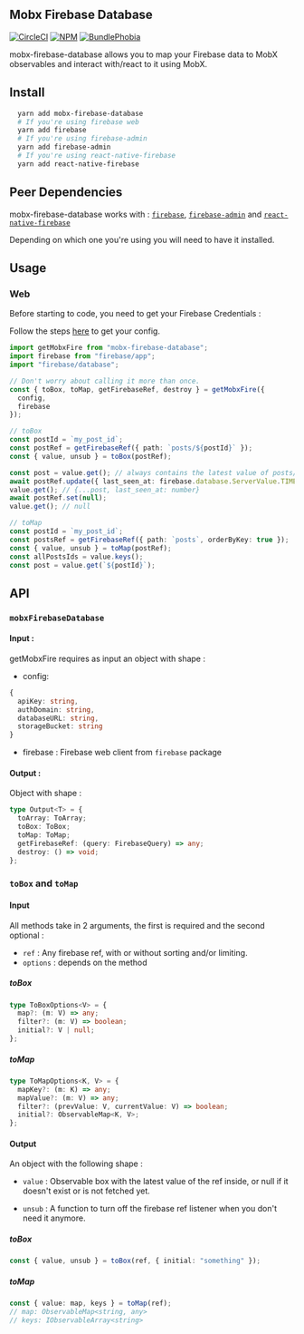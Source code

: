 ## Mobx Firebase Database

[![CircleCI][circleci-badge]][circleci-href]
[![NPM][npm-version-badge]][npm-href]
[![BundlePhobia][bundlephobia-badge]][bundlephobia-href]

mobx-firebase-database allows you to map your Firebase data to MobX observables and interact with/react to it using MobX.

## Install

```sh
  yarn add mobx-firebase-database
  # If you're using firebase web
  yarn add firebase
  # If you're using firebase-admin
  yarn add firebase-admin
  # If you're using react-native-firebase
  yarn add react-native-firebase
```

## Peer Dependencies

mobx-firebase-database works with : [`firebase`](https://www.npmjs.com/package/firebase), [`firebase-admin`](https://www.npmjs.com/package/firebase) and [`react-native-firebase`](https://www.npmjs.com/package/react-native-firebase)

Depending on which one you're using you will need to have it installed.

## Usage

### Web

Before starting to code, you need to get your Firebase Credentials :

Follow the steps [here](https://firebase.google.com/docs/web/setup#add_firebase_to_your_app) to get your config.

```typescript
import getMobxFire from "mobx-firebase-database";
import firebase from "firebase/app";
import "firebase/database";

// Don't worry about calling it more than once.
const { toBox, toMap, getFirebaseRef, destroy } = getMobxFire({
  config,
  firebase
});

// toBox
const postId = `my_post_id`;
const postRef = getFirebaseRef({ path: `posts/${postId}` });
const { value, unsub } = toBox(postRef);

const post = value.get(); // always contains the latest value of posts/${postId}
await postRef.update({ last_seen_at: firebase.database.ServerValue.TIMESTAMP });
value.get(); // {...post, last_seen_at: number}
await postRef.set(null);
value.get(); // null

// toMap
const postId = `my_post_id`;
const postsRef = getFirebaseRef({ path: `posts`, orderByKey: true });
const { value, unsub } = toMap(postRef);
const allPostsIds = value.keys();
const post = value.get(`${postId}`);
```

## API

### `mobxFirebaseDatabase`

#### Input :

getMobxFire requires as input an object with shape :

- config:

```typescript
{
  apiKey: string,
  authDomain: string,
  databaseURL: string,
  storageBucket: string
}
```

- firebase : Firebase web client from `firebase` package

#### Output :

Object with shape :

```typescript
type Output<T> = {
  toArray: ToArray;
  toBox: ToBox;
  toMap: ToMap;
  getFirebaseRef: (query: FirebaseQuery) => any;
  destroy: () => void;
};
```

### `toBox` and `toMap`

#### Input

All methods take in 2 arguments, the first is required and the second optional :

- `ref` : Any firebase ref, with or without sorting and/or limiting.
- `options` : depends on the method

##### toBox

```typescript
type ToBoxOptions<V> = {
  map?: (m: V) => any;
  filter?: (m: V) => boolean;
  initial?: V | null;
};
```

##### toMap

```typescript
type ToMapOptions<K, V> = {
  mapKey?: (m: K) => any;
  mapValue?: (m: V) => any;
  filter?: (prevValue: V, currentValue: V) => boolean;
  initial?: ObservableMap<K, V>;
};
```

#### Output

An object with the following shape :

- `value` : Observable box with the latest value of the ref inside, or null if it doesn't exist or is not fetched yet.

- `unsub` : A function to turn off the firebase ref listener when you don't need it anymore.

##### toBox

```typescript
const { value, unsub } = toBox(ref, { initial: "something" });
```

##### toMap

```typescript
const { value: map, keys } = toMap(ref);
// map: ObservableMap<string, any>
// keys: IObservableArray<string>
```

[circleci-href]: https://circleci.com/gh/rakannimer/mobx-firebase-database
[circleci-badge]: https://img.shields.io/circleci/project/github/rakannimer/mobx-firebase-database.svg
[npm-href]: https://www.npmjs.com/package/mobx-firebase-database
[npm-version-badge]: https://img.shields.io/npm/v/mobx-firebase-database.svg
[npm-license-badge]: https://img.shields.io/github/license/rakannimer/mobx-firebase-database.svg
[bundlephobia-badge]: https://img.shields.io/bundlephobia/minzip/mobx-firebase-database.svg
[bundlephobia-href]: https://bundlephobia.com/result?p=mobx-firebase-database
